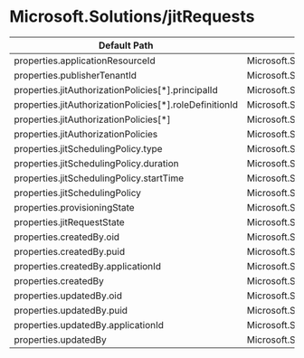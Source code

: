 # Microsoft.Solutions/jitRequests

| Default Path | Alias |
|---|---|
| properties.applicationResourceId | Microsoft.Solutions/jitRequests/applicationResourceId |
| properties.publisherTenantId | Microsoft.Solutions/jitRequests/publisherTenantId |
| properties.jitAuthorizationPolicies[*].principalId | Microsoft.Solutions/jitRequests/jitAuthorizationPolicies[*].principalId |
| properties.jitAuthorizationPolicies[*].roleDefinitionId | Microsoft.Solutions/jitRequests/jitAuthorizationPolicies[*].roleDefinitionId |
| properties.jitAuthorizationPolicies[*] | Microsoft.Solutions/jitRequests/jitAuthorizationPolicies[*] |
| properties.jitAuthorizationPolicies | Microsoft.Solutions/jitRequests/jitAuthorizationPolicies |
| properties.jitSchedulingPolicy.type | Microsoft.Solutions/jitRequests/jitSchedulingPolicy.type |
| properties.jitSchedulingPolicy.duration | Microsoft.Solutions/jitRequests/jitSchedulingPolicy.duration |
| properties.jitSchedulingPolicy.startTime | Microsoft.Solutions/jitRequests/jitSchedulingPolicy.startTime |
| properties.jitSchedulingPolicy | Microsoft.Solutions/jitRequests/jitSchedulingPolicy |
| properties.provisioningState | Microsoft.Solutions/jitRequests/provisioningState |
| properties.jitRequestState | Microsoft.Solutions/jitRequests/jitRequestState |
| properties.createdBy.oid | Microsoft.Solutions/jitRequests/createdBy.oid |
| properties.createdBy.puid | Microsoft.Solutions/jitRequests/createdBy.puid |
| properties.createdBy.applicationId | Microsoft.Solutions/jitRequests/createdBy.applicationId |
| properties.createdBy | Microsoft.Solutions/jitRequests/createdBy |
| properties.updatedBy.oid | Microsoft.Solutions/jitRequests/updatedBy.oid |
| properties.updatedBy.puid | Microsoft.Solutions/jitRequests/updatedBy.puid |
| properties.updatedBy.applicationId | Microsoft.Solutions/jitRequests/updatedBy.applicationId |
| properties.updatedBy | Microsoft.Solutions/jitRequests/updatedBy |

